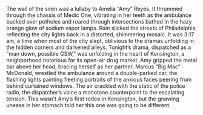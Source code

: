 The wail of the siren was a lullaby to Amelia “Amy” Reyes. It thrummed through the chassis of Medic One, vibrating in her teeth as the ambulance bucked over potholes and roared through intersections bathed in the hazy orange glow of sodium vapor lamps. Rain slicked the streets of Philadelphia, reflecting the city lights back in a distorted, shimmering mosaic. It was 3:17 am, a time when most of the city slept, oblivious to the dramas unfolding in the hidden corners and darkened alleys.  Tonight’s drama, dispatched as a “man down, possible GSW,” was unfolding in the heart of Kensington, a neighborhood notorious for its open-air drug market.  Amy gripped the metal bar above her head, bracing herself as her partner, Marcus “Big Mac” McDonald, wrestled the ambulance around a double-parked car, the flashing lights painting fleeting portraits of the anxious faces peering from behind curtained windows. The air crackled with the static of the police radio, the dispatcher’s voice a monotone counterpoint to the escalating tension.  This wasn't Amy’s first rodeo in Kensington, but the gnawing unease in her stomach told her this one was going to be different.
